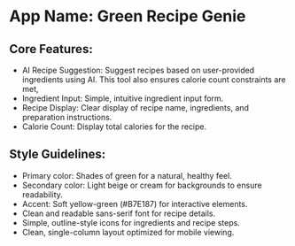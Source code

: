 # **App Name**: Green Recipe Genie

## Core Features:

- AI Recipe Suggestion: Suggest recipes based on user-provided ingredients using AI. This tool also ensures calorie count constraints are met, 
- Ingredient Input: Simple, intuitive ingredient input form.
- Recipe Display: Clear display of recipe name, ingredients, and preparation instructions.
- Calorie Count: Display total calories for the recipe.

## Style Guidelines:

- Primary color: Shades of green for a natural, healthy feel.
- Secondary color: Light beige or cream for backgrounds to ensure readability.
- Accent: Soft yellow-green (#B7E187) for interactive elements.
- Clean and readable sans-serif font for recipe details.
- Simple, outline-style icons for ingredients and recipe steps.
- Clean, single-column layout optimized for mobile viewing.